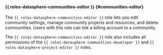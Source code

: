 #### {{ roles-datasphere-communities-editor }} {#communities-editor}

The `{{ roles-datasphere-communities-editor }}` role lets you edit community settings, manage community projects and resources, and delete communities. Users with this role can link a billing account to a community.

The `{{ roles-datasphere-communities-editor }}` role also includes all permissions of the `{{ roles-datasphere-communities-developer }}` and `{{ roles-datasphere-project-editor }}` roles.
